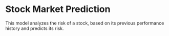 # Stock Market Prediction
This model analyzes the risk of a stock, based on its previous performance history and predicts its risk.
